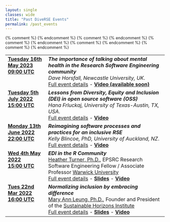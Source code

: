 ```yaml
---
layout: single
classes: wide
title: "Past DiveRSE Events"
permalink: /past_events
---
```


<div class="notice notice--primary" style="font-size: 0.9em !important;">
    <table>
        {% comment %}
        <!╌2023 May event╌>
        {% endcomment %}
        <tr>
            <td style="vertical-align: top;">
                <strong><a href="/events/2023-05-16" target="_blank" rel="noopener noreferrer">Tuesday 16th May 2023<br/>09:00 UTC</a></strong>
            </td>
            <td  style="vertical-align: top;">
                <strong><em>The importance of talking about mental health in the Research Software Engineering community</em></strong><br/>
                <em>Dave Horsfall, Newcastle University, UK</em>.
                <br/>
                <a href="/events/2023-05-16" target="_blank" rel="noopener noreferrer">
                Full event details</a> - <a href="#" target="_blank" rel="noopener noreferrer"><strong>Video (available soon)</strong></a>
            </td>
        </tr>
        {% comment %}
        <!╌2022 July event╌>
        {% endcomment %}
        <tr>
            <td style="vertical-align: top;">
                <strong><a href="/events/2022-07-05" target="_blank" rel="noopener noreferrer">Tuesday 5th July 2022<br/>15:00 UTC</a></strong>
            </td>
            <td  style="vertical-align: top;">
                <strong><em>Lessons from Diversity, Equity and Inclusion (DEI) in open source software (OSS)</em></strong><br/>
                <em>Hana Frluckaj, University of Texas-Austin, TX, USA</em>.
                <br/>
                <a href="/events/2022-07-05" target="_blank" rel="noopener noreferrer">
                Full event details</a> - <a href="https://www.youtube.com/watch?v=i1rf3t7gYzQ" target="_blank" rel="noopener noreferrer"><strong>Video</strong></a>
            </td>
        </tr>
        {% comment %}
        <!╌2022 June event╌>
        {% endcomment %}
        <tr>
            <td style="vertical-align: top;">
                <strong><a href="/events/2022-06-14" target="_blank" rel="noopener noreferrer">Monday 13th June 2022<br/>22:00 UTC</a></strong>
            </td>
            <td  style="vertical-align: top;">
                <strong><em>Reimagining software processes and practices for an inclusive RSE</em></strong><br/>
                <em>Kelly Blincoe, PhD, University of Auckland, NZ</em>.
                <br/>
                <a href="/events/2022-06-14" target="_blank" rel="noopener noreferrer">
                Full event details</a> - <a href="https://www.youtube.com/watch?v=aVeGyeQUifs" target="_blank" rel="noopener noreferrer"><strong>Video</strong></a>
            </td>
        </tr>
        {% comment %}
        <!╌2022 May event╌>
        {% endcomment %}
        <tr>
            <td style="vertical-align: top;">
                <strong><a href="/events/2022-05-04" target="_blank" rel="noopener noreferrer">Wed 4th May 2022<br/>15:00 UTC</a></strong>
            </td>
            <td>
                <strong><em>EDI in the R Community</em></strong><br/>
                <a href="https://warwick.ac.uk/fac/sci/statistics/staff/academic-research/turner/" 
                target="_blank" rel="noopener noreferrer">Heather Turner, Ph.D.</a>, EPSRC Research Software Engineering Fellow / Associate Professor <a href="https://warwick.ac.uk/" target="_blank"
                rel="noopener noreferrer"> Warwick University</a>
                <br/>
                <a href="/events/2022-05-04" target="_blank" rel="noopener noreferrer">
                Full event details</a> - <a href="https://heatherturner.net/talks/DiveRSE2022" target="_blank" rel="noopener noreferrer">
                <strong>Slides</strong></a> - <a href="https://www.youtube.com/watch?v=DKVWSuR35fI" target="_blank" rel="noopener noreferrer"><strong>Video</strong></a>
            </td>
        </tr>
        {% comment %}
        <!╌ 2022 March Event ╌>
        {% endcomment %}
        <tr>
            <td style="vertical-align: top;">
                <strong><a href="/events/2022-03-22" target="_blank" rel="noopener noreferrer">Tues 22nd Mar 2022<br/>16:00 UTC</a></strong>
            </td>
            <td>
                <strong><em>Normalizing inclusion by embracing difference</em></strong><br/>
                <a href="https://shinstitute.org/mary-ann-leung-founder-and-president-2/" 
                target="_blank" rel="noopener noreferrer">Mary Ann Leung, Ph.D.</a>, Founder
                and President of the <a href="https://shinstitute.org/" target="_blank"
                rel="noopener noreferrer"> Sustainable Horizons Institute</a>
                <br/>
                <a href="/events/2022-03-22" target="_blank" rel="noopener noreferrer">
                Full event details</a> - <a href="https://drive.google.com/file/d/1b3tShNFNwhuafrrHxtU1T_a_x15Kb2K1/view?usp=sharing" target="_blank" rel="noopener noreferrer">
                <strong>Slides</strong></a> - <a href="https://www.youtube.com/watch?v=IDKVrqRjGaI" target="_blank" rel="noopener noreferrer"><strong>Video</strong></a>
            </td>
        </tr>
    </table>
</div>
